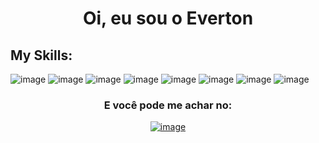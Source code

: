 <h1 align="center">
   Oi, eu sou o Everton
</h1>



<h2>
  My Skills:
</h2>

![image](https://user-images.githubusercontent.com/84800212/170879346-d37ce4db-84e0-4b68-9fa6-a32dcb53b4cf.png)
![image](https://user-images.githubusercontent.com/84800212/170879353-7d208c7f-45d3-4ba3-aa4b-94b7e9bfb528.png)
![image](https://user-images.githubusercontent.com/84800212/170879357-ad72281f-b689-4421-9c5c-874745650c27.png)
![image](https://user-images.githubusercontent.com/84800212/170879365-15dab68f-eefb-43ef-a574-e23e6bbfb377.png)
![image](https://user-images.githubusercontent.com/84800212/170879382-42f544d9-02b1-4d03-ad1b-f400e48ee3d5.png)
![image](https://user-images.githubusercontent.com/84800212/170879176-b88d62f5-333f-4421-8321-7eb9fcdd855f.png)
![image](https://user-images.githubusercontent.com/84800212/170879189-e0967b5b-72ca-4fd9-919a-cd9ab29b0100.png)
![image](https://user-images.githubusercontent.com/84800212/216478447-58870882-cce9-48b9-a010-3995ede9ae17.png)



 <!-- [![card](https://github-readme-stats.vercel.app/api?username=EvertonMutti&theme=default)](https://github.com/EvertonMutti/)
<br> -->
<div align = "center">
  
<h3> E você pode me achar no: </h3> 
  
[![image](https://user-images.githubusercontent.com/84800212/170803250-ef28db2a-0d73-47a0-886e-e32505358d33.png)](https://www.linkedin.com/in/evertonmutti/)
  
</div>
  



